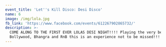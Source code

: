 ```yaml
---
event_title: 'Let''s Kill Disco: Desi Disco'
name: 6
image: /img/lola.jpg
fb_link: 'https://www.facebook.com/events/612267902865732/'
description: >-
  COME ALONG TO THE FIRST EVER LOLAS DESI NIGHT!!!! Playing the very best of
  Bollywood, Bhangra and RnB this is an experience not to be missed!!!
---
```


